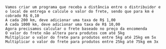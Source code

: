     Vamos criar um programa que receba a distância entre o distribuidor e o local de entrega e calcule o valor do frete, sendo que para km é cobrado R$ 0,10 
    A cada 200 km, deve adicionar uma taxa de R$ 1,00
    A cada 1000 km, deve adicionar uma taxa de R$ 10,00
    Agora precisamos calcular o frete baseado no preço da encomenda
    O valor do frete não altera para produtos com até 5kg
    Multiplicar o valor do frete para produtos entre 5kg até 25kg em 5x
    Multiplicar o valor do frete para produtos entre 25kg até 75kg em 3x
